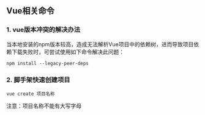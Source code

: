 ## Vue相关命令

### 1. vue版本冲突的解决办法

当本地安装的npm版本较高，造成无法解析Vue项目中的依赖树，进而导致项目依赖下载失败时，可尝试使用如下命令解决此问题：

```
npm install --legacy-peer-deps
```

### 2. 脚手架快速创建项目

```
vue create 项目名称
```

注意：项目名称不能有大写字母